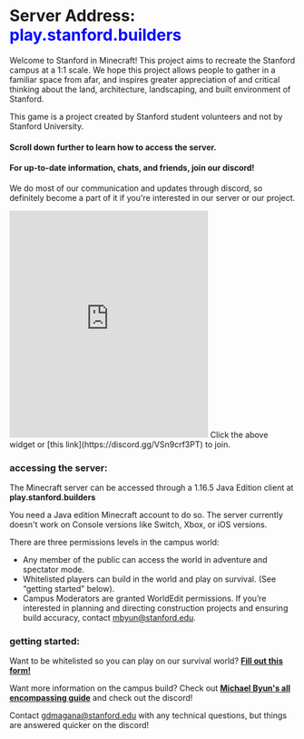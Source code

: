 # Server Address: <span style="color:blue">play.stanford.builders</span>
Welcome to Stanford in Minecraft! This project aims to recreate the Stanford campus at a 1:1 scale. We hope this project allows people to gather in a familiar space from afar, and inspires greater appreciation of and critical thinking about the land, architecture, landscaping, and built environment of Stanford.

This game is a project created by Stanford student volunteers and not by Stanford University.
####  Scroll down further to learn how to access the server.


#### For up-to-date information, chats, and friends, join our discord! 
We do most of our communication and updates through discord, so definitely become a part of it if you're interested in our server or our project.

<iframe src="https://discord.com/widget?id=688574584873943078&theme=dark" width="350" height="400" allowtransparency="true" frameborder="0" sandbox="allow-popups allow-popups-to-escape-sandbox allow-same-origin allow-scripts"></iframe>
Click the above widget or [this link](https://discord.gg/VSn9crf3PT) to join.



### **accessing the server:**
The Minecraft server can be accessed through a 1.16.5 Java Edition client at **play.stanford.builders**

You need a Java edition Minecraft account to do so. The server currently doesn't work on Console versions like Switch, Xbox, or iOS versions.

There are three permissions levels in the campus world:
- Any member of the public can access the world in adventure and spectator mode.
- Whitelisted players can build in the world and play on survival. (See “getting started” below).
- Campus Moderators are granted WorldEdit permissions. If you’re interested in planning and directing construction projects and ensuring build accuracy, contact mbyun@stanford.edu.

### **getting started:**
Want to be whitelisted so you can play on our survival world? 
**[Fill out this form!](https://forms.gle/K1BpdQCRy4yBVKb98)**

Want more information on the campus build? Check out **[Michael Byun's all encompassing guide](https://docs.google.com/document/d/1-p5DtkpHd96OWSV04IDzfYjPyzr7y9jmriKJKKtIf3M/edit#)**
and check out the discord!

Contact gdmagana@stanford.edu with any technical questions, but things are answered quicker on the discord!